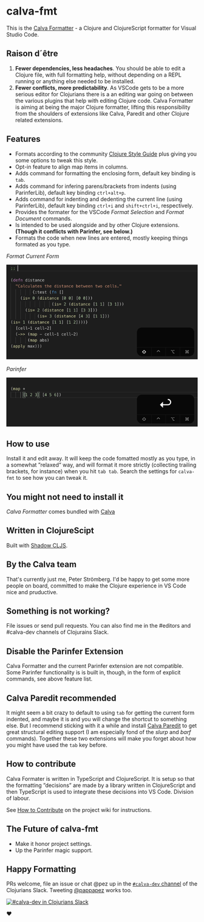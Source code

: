 # calva-fmt

This is the [Calva Formatter](https://marketplace.visualstudio.com/items?itemName=cospaia.calva-fmt) - a Clojure and ClojureScript formatter for Visual Studio Code.

## Raison d´être

1. **Fewer dependencies, less headaches**. You should be able to edit a Clojure file, with full formatting help, without depending on a REPL running or anything else needed to be installed.
1. **Fewer conflicts, more predictability**. As VSCode gets to be a more serious editor for Clojurians there is a an editing war going on between the various plugins that help with editing Clojure code. Calva Formatter is aiming at being the major Clojure formatter, lifting this responsibility from the shoulders of extensions like Calva, Paredit and other Clojure related extensions.

## Features

* Formats according to the community [Clojure Style Guide](https://github.com/bbatsov/clojure-style-guide) plus giving you some options to tweak this style.
* Opt-in feature to align map items in columns.
* Adds command for formatting the enclosing form, default key binding is `tab`.
* Adds command for infering parens/brackets from indents (using ParinferLib), default key binding `ctrl+alt+p`.
* Adds command for indenting and dedenting the current line (using ParinferLib), default key binding `ctrl+i` and `shift+ctrl+i`, respectively.
* Provides the formater for the VSCode *Format Selection* and *Format Document* commands.
* Is intended to be used alongside and by other Clojure extensions. **(Though it conflicts with Parinfer, see below.)**
* Formats the code when new lines are entered, mostly keeping things formated as you type.

_Format Current Form_

![Format Current Form](/assets/format-current-form.gif)

_Parinfer_

![Format Current Form](/assets/parinfer.gif)

## How to use

Install it and edit away. It will keep the code fomatted mostly as you type, in a somewhat ”relaxed” way, and will format it more strictly (collecting trailing brackets, for instance) when you hit `tab tab`. Search the settings for `calva-fmt` to see how you can tweak it.


## You might not need to install it

*Calva Formatter* comes bundled with [Calva](https://marketplace.visualstudio.com/items?itemName=cospaia.clojure4vscode)

## Written in ClojureScipt

Built with [Shadow CLJS](http://shadow-cljs.org/).

## By the Calva team

That's currently just me, Peter Strömberg. I'd be happy to get some more people on board, committed to make the Clojure experience in VS Code nice and pruductive.

## Something is not working?

File issues or send pull requests. You can also find me in the #editors and #calva-dev channels of Clojurains Slack.


## Disable the Parinfer Extension

Calva Formatter and the current Parinfer extension are not compatible. Some Parinfer functionality is is built in, though, in the form of explicit commands, see above feature list.

## Calva Paredit recommended

It might seem a bit crazy to default to using `tab` for getting the current form indented, and maybe it is and you will change the shortcut to something else. But I recommend sticking with it a while and install [Calva Paredit](https://marketplace.visualstudio.com/items?itemName=cospaia.paredit-revived) to get great structural editing support (I am especially fond of the *slurp* and *barf* commands). Together these two extensions will make you forget about how you might have used the `tab` key before.

## How to contribute

Calva Formater is written in TypeScript and ClojureScript. It is setup so that the formatting ”decisions” are made by a library written in ClojureScript and then TypeScript is used to integrate these decisions into VS Code. Division of labour.

See [How to Contribute](https://github.com/BetterThanTomorrow/calva-fmt/wiki/How-to-Contribute) on the project wiki for instructions.

## The Future of calva-fmt
* Make it honor project settings.
* Up the Parinfer magic support.


## Happy Formatting

PRs welcome, file an issue or chat @pez up in the [`#calva-dev` channel](https://clojurians.slack.com/messages/calva-dev/) of the Clojurians Slack. Tweeting [@pappapez](https://twitter.com/pappapez) works too.

[![#calva-dev in Clojurians Slack](https://img.shields.io/badge/clojurians-calva--dev-blue.svg?logo=slack)](https://clojurians.slack.com/messages/calva-dev/)

❤️
